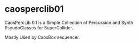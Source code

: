 caosperclib01
=============

CaosPercLib 0.1 is a Simple Collection of Percussion and Synth PseudoClasses for SuperCollider.

Mostly Used by CaosBox sequencer.
